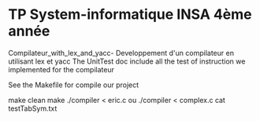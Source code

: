 # TP System-informatique INSA 4ème année 
Compilateur_with_lex_and_yacc-
Developpement d'un compilateur en utilisant lex et yacc
The UnitTest doc include all the test of instruction we implemented for the compilateur  


See the Makefile for compile our project



make clean
make
./compiler < eric.c  ou  ./compiler < complex.c
cat testTabSym.txt
